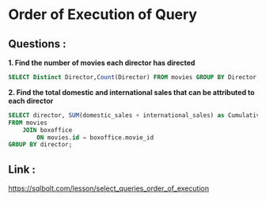 # Order of Execution of Query




## Questions :

**1. Find the number of movies each director has directed**

```sql
SELECT Distinct Director,Count(Director) FROM movies GROUP BY Director;
```

**2. Find the total domestic and international sales that can be attributed to each director**

```sql
SELECT director, SUM(domestic_sales + international_sales) as Cumulative_sales_from_all_movies
FROM movies
    JOIN boxoffice
        ON movies.id = boxoffice.movie_id
GROUP BY director;
```


## Link :
https://sqlbolt.com/lesson/select_queries_order_of_execution